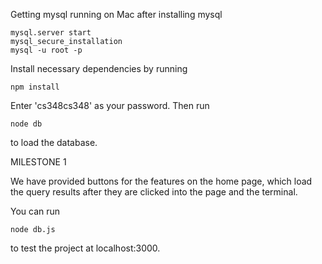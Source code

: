 Getting mysql running on Mac after installing mysql
```
mysql.server start
mysql_secure_installation
mysql -u root -p
```

Install necessary dependencies by running
```
npm install
```

Enter 'cs348cs348' as your password. Then run
```
node db
```
to load the database.

MILESTONE 1

We have provided buttons for the features on the home page, which load the query results after they are clicked into the page and the terminal.

You can run 
```
node db.js
```
to test the project at localhost:3000.

